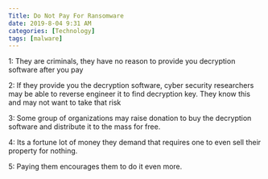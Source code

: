 ```yaml
---
Title: Do Not Pay For Ransomware
date: 2019-8-04 9:31 AM
categories: [Technology]
tags: [malware]
---
```


1: They are criminals, they have no reason to provide you decryption software after you pay

2: If they provide you the decryption software, cyber security researchers may be able to reverse engineer it to find decryption key. They know this and may not want to take that risk

3: Some group of organizations may raise donation to buy the decryption software and distribute it to the mass for free.

4: Its a fortune lot of money they demand that requires one to even sell their property for nothing.

5: Paying them encourages them to do it even more.